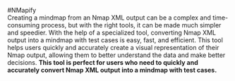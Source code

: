 #NMapify<br />
Creating a mindmap from an Nmap XML output can be a complex and time-consuming process, but with the right tools, it can be made much simpler and speedier. 
With the help of a specialized tool, converting Nmap XML output into a mindmap with test cases is easy, fast, and efficient. 
This tool helps users quickly and accurately create a visual representation of their Nmap output, allowing them to better understand the data and make better decisions. 
__This tool is perfect for users who need to quickly and accurately convert Nmap XML output into a mindmap with test cases.__
